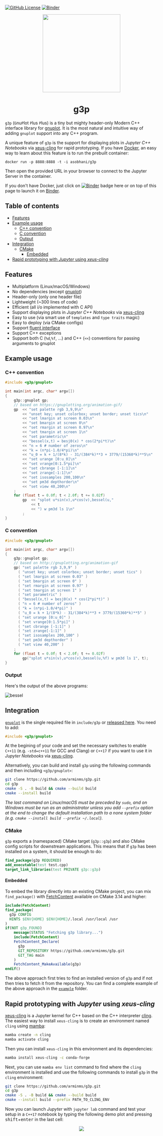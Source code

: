 [![GitHub License](https://img.shields.io/github/license/arminms/g3p?logo=github)](https://github.com/arminms/g3p/blob/main/LICENSE)
[![Binder](https://mybinder.org/badge_logo.svg)](https://mybinder.org/v2/gh/arminms/g3p/HEAD?labpath=g3p_by_examples.ipynb)

<div align="center">
  <a href="https://github.com/arminms/g3p">
    <img width="256" heigth="256" src="artwork/g3p_logo.svg">
  </a>
  <h1>g3p</h1>
</div>

`g3p` (`G`nu`P`lot `P`lus `P`lus) is a tiny but mighty header-only Modern C++ interface
library for [gnuplot](http://www.gnuplot.info/). It is the most natural and
intuitive way of adding `gnuplot` support into any C++ program.

A unique feature of `g3p` is the support for displaying plots in *Jupyter C++ Notebooks* via [xeus-cling](https://github.com/jupyter-xeus/xeus-cling) for rapid prototyping. If you have [Docker](https://docker.io), an easy way to learn about this feature is to run the prebuilt container:
```
docker run -p 8888:8888 -t -i asobhani/g3p
```
Then open the provided URL in your browser to connect to the Jupyter Server in the container.

If you don't have Docker, just click on [![Binder](https://mybinder.org/badge_logo.svg)](https://mybinder.org/v2/gh/arminms/g3p/HEAD?labpath=g3p_by_examples.ipynb) badge here or on top of this page to launch it on [Binder](https://mybinder.org).

## Table of contents
- [Features](#features)
- [Example usage](#example-usage)
  - [C++ convention](#c-convention)
  - [C convention](#c-convention-1)
  - [Output](#output)
- [Integration](#integration)
  - [CMake](#cmake)
    - [Embedded](#embedded)
- [Rapid prototyping with *Jupyter* using *xeus-cling*](#rapid-prototyping-with-jupyter-using-xeus-cling)
## Features
- Multiplatform (Linux/macOS/Windows)
- No dependencies (except [gnuplot](http://www.gnuplot.info/))
- Header-only (only one header file)
- Lightweight (~300 lines of code)
- Efficient (all i/o implemented with C API)
- Support displaying plots in *Jupyter C++ Notebooks* via [xeus-cling](https://github.com/jupyter-xeus/xeus-cling)
- Easy to use (via smart use of `templates` and `type traits` magic)
- Easy to deploy (via CMake configs)
- Support [fluent interface](https://en.wikipedia.org/wiki/Fluent_interface)
- Support C++ exceptions
- Support both C (`%d`,`%f`, ...) and C++ (`<<`) conventions for passing arguments to gnuplot
<!-- - Provides Unit tests -->
<!-- - Well documented -->
## Example usage
### C++ convention
```c++
#include <g3p/gnuplot>

int main(int argc, char* argv[])
{
    g3p::gnuplot gp;
    // based on https://gnuplotting.org/animation-gif/
    gp  << "set palette rgb 3,9,9\n"
        << "unset key; unset colorbox; unset border; unset tics\n"
        << "set lmargin at screen 0.03\n"
        << "set bmargin at screen 0\n"
        << "set rmargin at screen 0.97\n"
        << "set tmargin at screen 1\n"
        << "set parametric\n"
        << "bessel(x,t) = besj0(x) * cos(2*pi*t)\n"
        << "n = 6 # number of zeros\n"
        << "k = (n*pi-1.0/4*pi)\n"
        << "u_0 = k + 1/(8*k) - 31/(384*k)**3 + 3779/(15360*k)**5\n"
        << "set urange [0:u_0]\n"
        << "set vrange[0:1.5*pi]\n"
        << "set cbrange [-1:1]\n"
        << "set zrange[-1:1]\n"
        << "set isosamples 200,100\n"
        << "set pm3d depthorder\n"
        << "set view 40,200\n"
    ;
    for (float t = 0.0f; t < 2.0f; t += 0.02f)
        gp  << "splot u*sin(v),u*cos(v),bessel(u,"
            << t
            << ") w pm3d ls 1\n"
        ;
}
```
### C convention
```c++
#include <g3p/gnuplot>

int main(int argc, char* argv[])
{
    g3p::gnuplot gp;
    // based on http://gnuplotting.org/animation-gif
    gp( "set palette rgb 3,9,9" )
      ( "unset key; unset colorbox; unset border; unset tics" )
      ( "set lmargin at screen 0.03" )
      ( "set bmargin at screen 0" )
      ( "set rmargin at screen 0.97" )
      ( "set tmargin at screen 1" )
      ( "set parametric" )
      ( "bessel(x,t) = besj0(x) * cos(2*pi*t)" )
      ( "n = 6 # number of zeros" )
      ( "k = (n*pi-1.0/4*pi)" )
      ( "u_0 = k + 1/(8*k) - 31/(384*k)**3 + 3779/(15360*k)**5" )
      ( "set urange [0:u_0]" )
      ( "set vrange[0:1.5*pi]" )
      ( "set cbrange [-1:1]" )
      ( "set zrange[-1:1]" )
      ( "set isosamples 200,100" )
      ( "set pm3d depthorder" )
      ( "set view 40,200" )
    ;
    for (float t = 0.0f; t < 2.0f; t += 0.02f)
        gp("splot u*sin(v),u*cos(v),bessel(u,%f) w pm3d ls 1", t);
}
```
### Output
Here's the output of the above programs:

![bessel](example/bessel.gif)

## Integration

[`gnuplot`](include/g3p/gnuplot) is the single required file in `include/g3p` or [released here](https://github.com/arminms/g3p/tags). You need to add:
```c++
#include <g3p/gnuplot>
```
At the begining of your code and set the necessary switches to enable `C++11` (e.g. `-std=c++11` for GCC and Clang) or `C++17` if you want to use it in *Jupyter Notebooks* via [xeus-cling](https://github.com/jupyter-xeus/xeus-cling).

Alternatively, you can build and install `g3p` using the following commands and then including `<g3p/gnuplot>`:
```bash
git clone https://github.com/arminms/g3p.git
cd g3p
cmake -S . -B build && cmake --build build
cmake --install build
```
*The last command on Linux/macOS must be preceded by `sudo`, and on Windows must be run as an administrator unless you add `--prefix` option at the end to change the default installation path to a none system folder (e.g. `cmake --install build --prefix ~/.local`).*

### CMake
`g3p` exports a (namespaced) CMake target (`g3p::g3p`) and also CMake config
scripts for downstream applications. This means that if `g3p` has been installed
on a system, it should be enough to do:
```cmake
find_package(g3p REQUIRED)
add_executable(test test.cpp)
target_link_libraries(test PRIVATE g3p::g3p)
```
#### Embedded
To embed the library directly into an existing CMake project, you can mix `find_package()` with [FetchContent](https://cmake.org/cmake/help/latest/module/FetchContent.html) available on CMake 3.14 and higher:
```cmake
include(FetchContent)
find_package(
  g3p CONFIG
  HINTS $ENV{HOME} $ENV{HOME}/.local /usr/local /usr
)
if(NOT g3p_FOUND)
    message(STATUS "Fetching g3p library...")
    include(FetchContent)
    FetchContent_Declare(
      g3p
      GIT_REPOSITORY https://github.com/arminms/g3p.git
      GIT_TAG main
    )
    FetchContent_MakeAvailable(g3p)
endif()
```
The above approach first tries to find an installed version of `g3p` and if not
then tries to fetch it from the repository. You can find a complete
example of the above approach in the [`example`](example/) folder.

## Rapid prototyping with *Jupyter* using *xeus-cling*
[xeus-cling](https://github.com/jupyter-xeus/xeus-cling) is a Jupyter kernel for C++ based on the C++ interpreter [cling](https://github.com/root-project/cling). The easiest way to install `xeus-cling` is to create an environment named `cling` using [mamba](https://mamba.readthedocs.io/en/latest/index.html):
```bash
mamba create -n cling
mamba activate cling
```
Then you can install `xeus-cling` in this environment and its dependencies:
```bash
mamba install xeus-cling -c conda-forge
```
Next, you can use `mamba env list` command to find where the `cling` environment is installed and use the following commands to install `g3p` in the `cling` environment:
```bash
git clone https://github.com/arminms/g3p.git
cd g3p
cmake -S . -B build && cmake --build build
cmake --install build --prefix PATH_TO_CLING_ENV
```
Now you can launch *Jupyter* with `jupyter lab` command and test your setup in a `C++17` notebook by typing the following demo plot and pressing <kbd>shift</kbd>+<kbd>enter</kbd> in the last cell:
<p align="center"><img src="artwork/xeus-cling.png"></p>

<!-- https://sourceforge.net/projects/gnuplot/files/gnuplot/ -->
